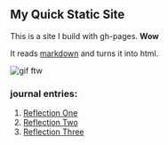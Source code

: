 ## My Quick Static Site

This is a site I build with gh-pages. **Wow**

It reads [markdown](https://www.markdownguide.org/) and turns it into html.

![gif ftw](https://media.giphy.com/media/nXxOjZrbnbRxS/200w_d.gif)


### journal entries:
1. [Reflection One](https://github.com/MerchantIqbal/MerchantIqbal.github.io/blob/add91c70d90384233265d8d1b82230ec5add9907/Reflections/partOneReflection.md)
2. [Reflection Two](https://github.com/MerchantIqbal/MerchantIqbal.github.io/blob/add91c70d90384233265d8d1b82230ec5add9907/Reflections/partTwoReflection.md)
3. [Reflection Three]()
